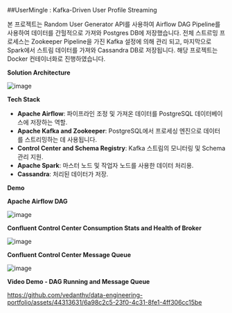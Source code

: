 ##UserMingle : Kafka-Driven User Profile Streaming

본 프로젝트는 Random User Generator API를 사용하여 Airflow DAG Pipeline를 사용하여 데이터를 간헐적으로 가져와 Postgres DB에 저장했습니다.
전체 스트르밍 프로세스는 Zookeeper Pipeline을 가진 Kafka 설정에 의해 관리 되고, 마지막으로 Spark에서 스트림 데이터를 가져와 Cassandra DB로 저장됩니다.
해당 프로젝트는 Docker 컨테이너화로 진행하였습니다.

**Solution Architecture**

![image](https://github.com/vedanthv/data-engineering-portfolio/assets/44313631/bf025b1f-e051-4f1e-9353-1d2b837060b4)

**Tech Stack**

- **Apache Airflow**: 파이프라인 조정 및 가져온 데이터를 PostgreSQL 데이터베이스에 저장하는 역할.
- **Apache Kafka and Zookeeper**: PostgreSQL에서 프로세싱 엔진으로 데이터를 스트리밍하는 데 사용됩니다.
- **Control Center and Schema Registry**: Kafka 스트림의 모니터링 및 Schema 관리 지원.
- **Apache Spark**: 마스터 노드 및 작업자 노드를 사용한 데이터 처리용.
- **Cassandra**: 처리된 데이터가 저장.


**Demo**

**Apache Airflow DAG**

![image](https://github.com/vedanthv/data-engineering-portfolio/assets/44313631/3f34b376-804b-4534-a2c6-0225049350c0)

**Confluent Control Center Consumption Stats and Health of Broker**

![image](https://github.com/vedanthv/data-engineering-portfolio/assets/44313631/0bc1fda0-8fd6-43cb-96e3-648f84fba894)

**Confluent Control Center Message Queue**

![image](https://github.com/vedanthv/data-engineering-portfolio/assets/44313631/ed4c9f80-0248-4502-b5c2-ddbd43ea7d81)

**Video Demo - DAG Running and Message Queue**

https://github.com/vedanthv/data-engineering-portfolio/assets/44313631/6a98c2c5-23f0-4c31-8fe1-4ff306cc15be

